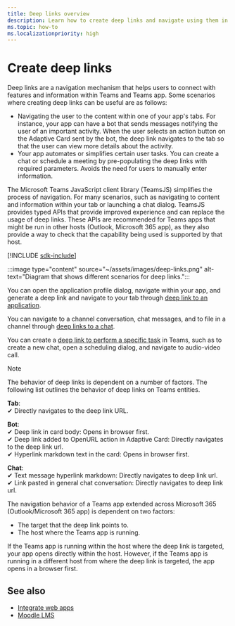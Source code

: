 ```yaml
---
title: Deep links overview
description: Learn how to create deep links and navigate using them in your Microsoft Teams apps with tabs.
ms.topic: how-to
ms.localizationpriority: high
---
```


# Create deep links

Deep links are a navigation mechanism that helps users to connect with features and information within Teams and Teams app. Some scenarios where creating deep links can be useful are as follows:

* Navigating the user to the content within one of your app's tabs. For instance, your app can have a bot that sends messages notifying the user of an important activity. When the user selects an action button on the Adaptive Card sent by the bot, the deep link navigates to the tab so that the user can view more details about the activity.
* Your app automates or simplifies certain user tasks. You can  create a chat or schedule a meeting by pre-populating the deep links with required parameters. Avoids the need for users to manually enter information.

The Microsoft Teams JavaScript client library (TeamsJS) simplifies the process of navigation. For many scenarios, such as navigating to content and information within your tab or launching a chat dialog. TeamsJS provides typed APIs that provide improved experience and can replace the usage of deep links. These APIs are recommended for Teams apps that might be run in other hosts (Outlook, Microsoft 365 app), as they also provide a way to check that the capability being used is supported by that host.

[!INCLUDE [sdk-include](~/includes/sdk-include.md)]

:::image type="content" source="~/assets/images/deep-links.png" alt-text="Diagram that shows different scenarios for deep links.":::

You can open the application profile dialog, navigate within your app, and generate a deep link and navigate to your tab through [deep link to an application](~/concepts/build-and-test/deep-link-application.md).

You can navigate to a channel conversation, chat messages, and to file in a channel through [deep links to a chat](~/concepts/build-and-test/deep-link-teams.md).

You can create a [deep link to perform a specific task](~/concepts/build-and-test/deep-link-workflow.md) in Teams, such as to create a new chat, open a scheduling dialog, and navigate to audio-video call.

> [!NOTE]
> The behavior of deep links is dependent on a number of factors. The following list outlines the behavior of deep links on Teams entities.
>
> **Tab**:  
> ✔ Directly navigates to the deep link URL.
>
> **Bot**:  
> ✔ Deep link in card body: Opens in browser first.  
> ✔ Deep link added to OpenURL action in Adaptive Card: Directly navigates to the deep link url.  
> ✔ Hyperlink markdown text in the card: Opens in browser first.  
>
> **Chat**:  
> ✔ Text message hyperlink markdown: Directly navigates to deep link url.  
> ✔ Link pasted in general chat conversation: Directly navigates to deep link url.
>
>
>The navigation behavior of a Teams app extended across Microsoft 365 (Outlook/Microsoft 365 app) is dependent on two factors:
>
> * The target that the deep link points to.
> * The host where the Teams app is running.
>
> If the Teams app is running within the host where the deep link is targeted, your app opens directly within the host. However, if the Teams app is running in a different host from where the deep link is targeted, the app opens in a browser first.

<!--- TBD: Edit this article.
* Admonitions/alerts seem to be overused. 
* An important alert at the end of this table does not make sense. Also, it has a code snippet inside it.
* List items in the table are not formatted well in output.
* Some headings use -ing verbs.
* Example values and some URLs should be in backticks and not emphasized.
* Codeblock are missing language.
* Check for markdownlint errors.
* Table with just a row isn't really needed. Provide the content without tabulating it.
--->

## See also

* [Integrate web apps](~/samples/integrate-web-apps-overview.md)
* [Moodle LMS](~/resources/moodleinstructions.md)
